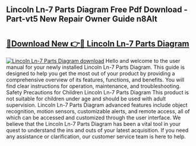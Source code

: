 ## Lincoln Ln-7 Parts Diagram Free Pdf Download - Part-vt5 New Repair Owner Guide n8Alt

# <h2><a href="http://dfo61u.blite.top/?on=Lincoln+Ln-7+Parts+Diagram">🔗Download New 👉🔴 Lincoln Ln-7 Parts Diagram</a></h2>

[![Lincoln Ln-7 Parts Diagram download](https://i.imgur.com/lujVjoI.png)](http://dfo61u.blite.top/?on=Lincoln+Ln-7+Parts+Diagram)
Hello and welcome to the user manual for your newly installed Lincoln Ln-7 Parts Diagram. This guide is designed to help you get the most out of your product by providing a comprehensive overview of its features, functions, and benefits. You will find clear instructions for operation, maintenance, and troubleshooting. Safety Precautions for Children Lincoln Ln-7 Parts Diagram This product is not suitable for children under age and should be used with adult supervision. Lincoln Ln-7 Parts Diagram advanced features include object recognition, motion sensors, customizable alerts, and remote access, all of which can be accessed and customized through the user interface. We believe that the Lincoln Ln-7 Parts Diagram has been a vital tool in your quest to understand the ins and outs of your latest acquisition. If you need any assistance or clarification, our customer service team is here to help.

